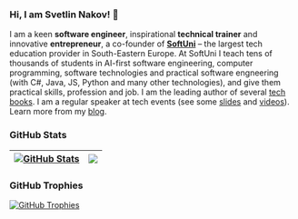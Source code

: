 ### Hi, I am Svetlin Nakov! 👋

I am a keen **software engineer**, inspirational **technical trainer** and innovative **entrepreneur**, a co-founder of **[SoftUni](https://softuni.org)** – the largest tech education provider in South-Eastern Europe. At SoftUni I teach tens of thousands of students in AI-first software engineering, computer programming, software technologies and practical software engneering (with C#, Java, JS, Python and many other technologies), and give them practical skills, profession and job. I am the leading author of several [tech books](https://nakov.com/books). I am a regular speaker at tech events (see some [slides](https://www.slideshare.net/nakov/presentations) and [videos](https://www.youtube.com/c/CodeWithNakov)). Learn more from my [blog](https://nakov.com).

### GitHub Stats

| <a href="#"><img align="center" src="https://github-readme-stats.vercel.app/api?username=nakov&show_icons=true&include_all_commits=true&hide_border=true" alt="GitHub Stats" /></a> | <a href="#"><img align="center" src="https://github-readme-stats.vercel.app/api/top-langs/?username=nakov&layout=compact&hide_border=true" /></a> |
| ------------- | ------------- |

### GitHub Trophies

<a href="#"><img align="center" src="https://github-profile-trophy.vercel.app/?username=nakov&column=7" alt="GitHub Trophies" /></a>
